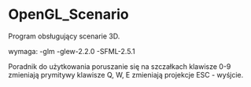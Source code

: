 # OpenGL_Scenario
Program obsługujący scenarie 3D.

wymaga:
-glm
-glew-2.2.0
-SFML-2.5.1

Poradnik do użytkowania
poruszanie się  na szczałkach
klawisze 0-9 zmieniają prymitywy
klawisze Q, W, E zmieniają projekcje
ESC - wyśjcie.
